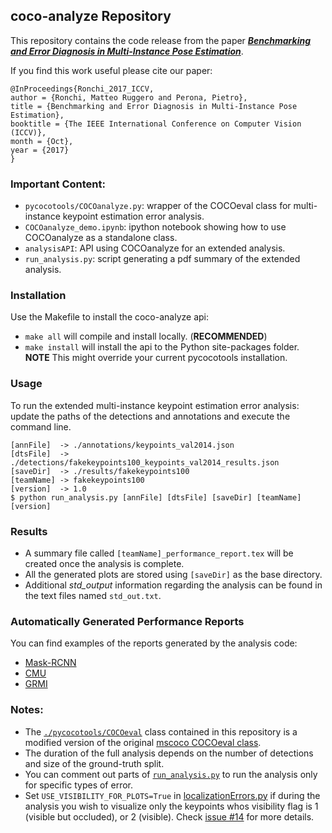 ## coco-analyze Repository
This repository contains the code release from the paper [***Benchmarking and Error Diagnosis in Multi-Instance Pose Estimation***](http://www.vision.caltech.edu/~mronchi/projects/PoseErrorDiagnosis).

If you find this work useful please cite our paper:
```
@InProceedings{Ronchi_2017_ICCV,
author = {Ronchi, Matteo Ruggero and Perona, Pietro},
title = {Benchmarking and Error Diagnosis in Multi-Instance Pose Estimation},
booktitle = {The IEEE International Conference on Computer Vision (ICCV)},
month = {Oct},
year = {2017}
}
```

### Important Content:
 - `pycocotools/COCOanalyze.py`: wrapper of the COCOeval class for multi-instance keypoint estimation error analysis.
 - `COCOanalyze_demo.ipynb`: ipython notebook showing how to use COCOanalyze as a standalone class.
 - `analysisAPI`: API using COCOanalyze for an extended analysis.
 - `run_analysis.py`: script generating a pdf summary of the extended analysis.

### Installation
Use the Makefile to install the coco-analyze api:
 - `make all` will compile and install locally. (<b>RECOMMENDED</b>)
 - `make install` will install the api to the Python site-packages folder. <b>NOTE</b> This might override your current pycocotools installation.

### Usage
To run the extended multi-instance keypoint estimation error analysis: update the paths of the detections and annotations and execute the command line.

    [annFile]  -> ./annotations/keypoints_val2014.json
    [dtsFile]  -> ./detections/fakekeypoints100_keypoints_val2014_results.json
    [saveDir]  -> ./results/fakekeypoints100
    [teamName] -> fakekeypoints100
    [version]  -> 1.0
    $ python run_analysis.py [annFile] [dtsFile] [saveDir] [teamName] [version]

### Results
 - A summary file called `[teamName]_performance_report.tex` will be created once the analysis is complete.
 - All the generated plots are stored using `[saveDir]` as the base directory.
 - Additional *std_output* information regarding the analysis can be found in the text files named `std_out.txt`.

### Automatically Generated Performance Reports
You can find examples of the reports generated by the analysis code:
 - [Mask-RCNN](http://www.vision.caltech.edu/~mronchi/projects/PoseErrorDiagnosis/Reports/2017_MASKRNN.pdf)
 - [CMU](http://www.vision.caltech.edu/~mronchi/projects/PoseErrorDiagnosis/Reports/2016_CMU.pdf)
 - [GRMI](http://www.vision.caltech.edu/~mronchi/projects/PoseErrorDiagnosis/Reports/2016_GRMI.pdf)

### Notes:
 - The [`./pycocotools/COCOeval`](https://github.com/matteorr/coco-analyze/blob/release/pycocotools/cocoeval.py) class contained in this repository is a modified version of the original [mscoco COCOeval class](https://github.com/pdollar/coco/blob/master/PythonAPI/pycocotools/cocoeval.py).
 - The duration of the full analysis depends on the number of detections and size of the ground-truth split.
 - You can comment out parts of [`run_analysis.py`](https://github.com/matteorr/coco-analyze/blob/release/run_analysis.py#L91-L120) to run the analysis only for specific types of error.
 - Set `USE_VISIBILITY_FOR_PLOTS=True` in [localizationErrors.py](https://github.com/matteorr/coco-analyze/blob/release/analysisAPI/localizationErrors.py#L159) if during the analysis you wish to visualize only the keypoints whos visibility flag is 1 (visible but occluded), or 2 (visible). Check [issue #14](https://github.com/matteorr/coco-analyze/issues/14) for more details.
